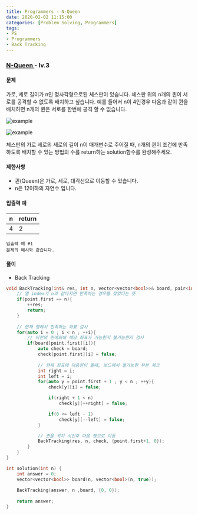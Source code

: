 ```yaml
---
title: Programmers - N-Queen
date: 2020-02-02 11:15:00
categories: [Problem Solving, Programmers]
tags:
- PS
- Programmers
- Back Tracking
---
```


### [ N-Queen ](https://programmers.co.kr/learn/courses/30/lessons/12952) - lv.3

#### 문제

가로, 세로 길이가 n인 정사각형으로된 체스판이 있습니다. 체스판 위의 n개의 퀸이 서로를 공격할 수 없도록 배치하고 싶습니다.
예를 들어서 n이 4인경우 다음과 같이 퀸을 배치하면 n개의 퀸은 서로를 한번에 공격 할 수 없습니다.

![example](https://i.imgur.com/lt2zdK6.png)

![example](https://i.imgur.com/5c5EUrq.png)

체스판의 가로 세로의 세로의 길이 n이 매개변수로 주어질 때, n개의 퀸이 조건에 만족 하도록 배치할 수 있는 방법의 수를 return하는 solution함수를 완성해주세요.

#### 제한사항
  - 퀸(Queen)은 가로, 세로, 대각선으로 이동할 수 있습니다.
  - n은 12이하의 자연수 입니다.

#### 입출력 예

| n | return |
| -- | -- |
| 4 | 2 | 

```
입출력 예 #1
문제의 예시와 같습니다.
```

#### 풀이
  - Back Tracking

```cpp
void BackTracking(int& res, int n, vector<vector<bool>>& board, pair<int,int> point){
    // 열 index가 n과 같아지면 만족하는 경우를 찾았다는 뜻
    if(point.first == n){
        ++res;
        return;
    }
    
    // 현재 행에서 만족하는 좌표 검사 
    for(auto i = 0 ; i < n ; ++i){
        // 이전의 퀸에의해 해당 좌표가 가능한지 불가능한지 검사
        if(board[point.first][i]){
            auto check = board;
            check[point.first][i] = false;
            
            // 현재 좌표에 다음퀸이 올때, 보드에서 불가능한 부분 체크
            int right = i;
            int left = i;
            for(auto y = point.first + 1 ; y < n ; ++y){
                check[y][i] = false;

                if(right + 1 < n)
                    check[y][++right] = false;

                if(0 <= left - 1)
                    check[y][--left] = false;
            }

            // 퀸을 위치 시킨후 다음 행으로 이동
            BackTracking(res, n, check, {point.first+1, 0});
        }
    }
}

int solution(int n) {
    int answer = 0;
    vector<vector<bool>> board(n, vector<bool>(n, true));
    
    BackTracking(answer, n ,board, {0, 0});
        
    return answer;
}
```
